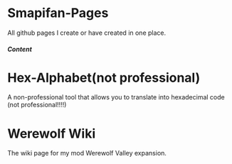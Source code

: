 # Smapifan-Pages
All github pages I create or have created in one place.


##### Content

# Hex-Alphabet(not professional)
A non-professional tool that allows you to translate into hexadecimal code (not professional!!!!) 

# Werewolf Wiki
The wiki page for my mod Werewolf Valley expansion. 
